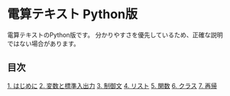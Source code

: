 # 電算テキスト Python版
電算テキストのPython版です。
分かりやすさを優先しているため、正確な説明ではない場合があります。
## 目次
[1. はじめに](https://github.com/knct-densan/densantext-python/blob/main/Chapter1.md)
[2. 変数と標準入出力](https://github.com/knct-densan/densantext-python/blob/main/Chapter2.md)
[3. 制御文](https://github.com/knct-densan/densantext-python/blob/main/Chapter3.md)
[4. リスト](https://github.com/knct-densan/densantext-python/blob/main/Chapter4.md)
[5. 関数](https://github.com/knct-densan/densantext-python/blob/main/Chapter5.md)
[6. クラス](https://github.com/knct-densan/densantext-python/blob/main/Chapter6.md)
[7. 再帰](https://github.com/knct-densan/densantext-python/blob/main/Chapter7.md)
